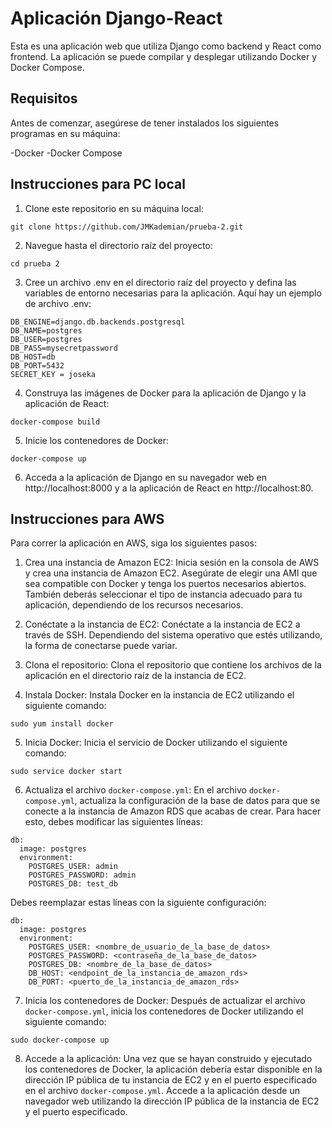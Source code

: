 # Aplicación Django-React
Esta es una aplicación web que utiliza Django como backend y React como frontend. La aplicación se puede compilar y desplegar utilizando Docker y Docker Compose.

## Requisitos
Antes de comenzar, asegúrese de tener instalados los siguientes programas en su máquina:

-Docker
-Docker Compose

## Instrucciones para PC local
1. Clone este repositorio en su máquina local:
```
git clone https://github.com/JMKademian/prueba-2.git
```
2. Navegue hasta el directorio raíz del proyecto:
```
cd prueba 2
```
3. Cree un archivo .env en el directorio raíz del proyecto y defina las variables de entorno necesarias para la aplicación. 
Aquí hay un ejemplo de archivo .env:
```
DB_ENGINE=django.db.backends.postgresql
DB_NAME=postgres
DB_USER=postgres
DB_PASS=mysecretpassword
DB_HOST=db
DB_PORT=5432
SECRET_KEY = joseka
```
4. Construya las imágenes de Docker para la aplicación de Django y la aplicación de React:
```
docker-compose build
```
5. Inicie los contenedores de Docker:
```
docker-compose up
```
6. Acceda a la aplicación de Django en su navegador web en http://localhost:8000 y a la aplicación de React en http://localhost:80.

## Instrucciones para AWS

Para correr la aplicación en AWS, siga los siguientes pasos:

1. Crea una instancia de Amazon EC2: Inicia sesión en la consola de AWS y crea una instancia de Amazon EC2. Asegúrate de elegir una AMI que sea compatible con Docker y tenga los puertos necesarios abiertos. También deberás seleccionar el tipo de instancia adecuado para tu aplicación, dependiendo de los recursos necesarios.

2. Conéctate a la instancia de EC2: Conéctate a la instancia de EC2 a través de SSH. Dependiendo del sistema operativo que estés utilizando, la forma de conectarse puede variar.

3. Clona el repositorio: Clona el repositorio que contiene los archivos de la aplicación en el directorio raíz de la instancia de EC2.

4. Instala Docker: Instala Docker en la instancia de EC2 utilizando el siguiente comando:

```
sudo yum install docker
```

5. Inicia Docker: Inicia el servicio de Docker utilizando el siguiente comando:

```
sudo service docker start
```

6. Actualiza el archivo `docker-compose.yml`: En el archivo `docker-compose.yml`, actualiza la configuración de la base de datos para que se conecte a la instancia de Amazon RDS que acabas de crear. Para hacer esto, debes modificar las siguientes líneas:

```
db:
  image: postgres
  environment:
    POSTGRES_USER: admin
    POSTGRES_PASSWORD: admin
    POSTGRES_DB: test_db
```

Debes reemplazar estas líneas con la siguiente configuración:

```
db:
  image: postgres
  environment:
    POSTGRES_USER: <nombre_de_usuario_de_la_base_de_datos>
    POSTGRES_PASSWORD: <contraseña_de_la_base_de_datos>
    POSTGRES_DB: <nombre_de_la_base_de_datos>
    DB_HOST: <endpoint_de_la_instancia_de_amazon_rds>
    DB_PORT: <puerto_de_la_instancia_de_amazon_rds>
```

7. Inicia los contenedores de Docker: Después de actualizar el archivo `docker-compose.yml`, inicia los contenedores de Docker utilizando el siguiente comando:

```
sudo docker-compose up
```

8. Accede a la aplicación: Una vez que se hayan construido y ejecutado los contenedores de Docker, la aplicación debería estar disponible en la dirección IP pública de tu instancia de EC2 y en el puerto especificado en el archivo `docker-compose.yml`. Accede a la aplicación desde un navegador web utilizando la dirección IP pública de la instancia de EC2 y el puerto especificado.

